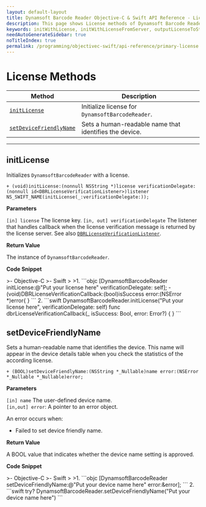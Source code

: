 ```yaml
---
layout: default-layout
title: Dynamsoft Barcode Reader Objective-C & Swift API Reference - License Methods
description: This page shows License methods of Dynamsoft Barcode Reader for iOS SDK.
keywords: initWithLicense, initWithLicenseFromServer, outputLicenseToString, license methods, api reference, objective-c, oc, swift
needAutoGenerateSidebar: true
noTitleIndex: true
permalink: /programming/objectivec-swift/api-reference/primary-license.html
---
```


# License Methods

  | Method               | Description |
  |----------------------|-------------|
  | [`initLicense`](#initlicense) | Initialize license for `DynamsoftBarcodeReader`. |
  | [`setDeviceFriendlyName`](#setdevicefriendlyname) | Sets a human-readable name that identifies the device. |
  
  ---

## initLicense

Initializes `DynamsoftBarcodeReader` with a license.

```objc
+ (void)initLicense:(nonnull NSString *)license verificationDelegate:(nonnull id<DBRLicenseVerificationListener>)listener 
NS_SWIFT_NAME(initLicense(_:verificationDelegate:));
```

**Parameters**

`[in] license` The license key.
`[in, out] verificationDelegate` The listener that handles callback when the license verification message is returned by the license server. See also [`DBRLicenseVerificationListener`](protocol-dbrlicenseverificationlistener.md).

**Return Value**

The instance of `DynamsoftBarcodeReader`.

**Code Snippet**

<div class="sample-code-prefix"></div>
>- Objective-C
>- Swift
>
>1. 
```objc
[DynamsoftBarcodeReader initLicense:@"Put your license here" verificationDelegate: self];
- (void)DBRLicenseVerificationCallback:(bool)isSuccess error:(NSError *)error{
}
```
2. 
```swift
DynamsoftBarcodeReader.initLicense("Put your license here", verificationDelegate: self)
func dbrLicenseVerificationCallback(_ isSuccess: Bool, error: Error?) {
}
```

## setDeviceFriendlyName

Sets a human-readable name that identifies the device. This name will appear in the device details table when you check the statistics of the according license.

```objc
+ (BOOL)setDeviceFriendlyName:(NSString *_Nullable)name error:(NSError *_Nullable *_Nullable)error;
```

**Parameters**

`[in] name` The user-defined device name.  
`[in,out] error`: A pointer to an error object.

An error occurs when:

- Failed to set device friendly name.

**Return Value**

A BOOL value that indicates whether the device name setting is approved.

**Code Snippet**

<div class="sample-code-prefix"></div>
>- Objective-C
>- Swift
>
>1. 
```objc
[DynamsoftBarcodeReader setDeviceFriendlyName:@"Put your device name here" error:&error];
```
2. 
```swift
try? DynamsoftBarcodeReader.setDeviceFriendlyName("Put your device name here")
```
